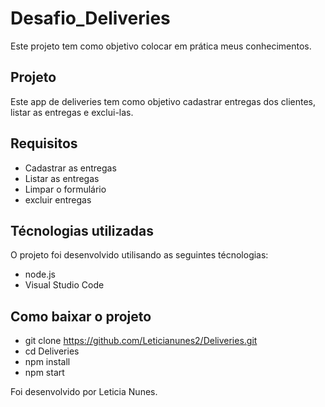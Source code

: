 # Desafio_Deliveries

Este projeto tem como objetivo colocar em prática meus conhecimentos.

## Projeto

Este app de deliveries tem como objetivo cadastrar entregas dos clientes, listar as entregas e exclui-las.

## Requisitos

- Cadastrar as entregas
- Listar as entregas
- Limpar o formulário 
- excluir entregas

## Técnologias utilizadas

O projeto foi desenvolvido utilisando as seguintes técnologias:

- node.js
- Visual Studio Code

## Como baixar o projeto 

- git clone https://github.com/Leticianunes2/Deliveries.git
- cd Deliveries
- npm install
- npm start

Foi desenvolvido por Leticia Nunes.





